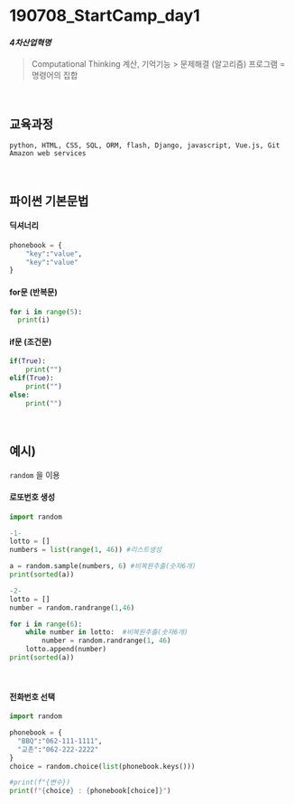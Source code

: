 # 190708_StartCamp_day1

#### *4차산업혁명*

> Computational Thinking
> 계산, 기억기능 > 문제해결 (알고리즘)
> 프로그램 = 명령어의 집합

<br>

## 교육과정

`python, HTML, CSS, SQL, ORM, flash, Django, javascript, Vue.js, Git Amazon web services`

<br>

## 파이썬 기본문법

#### 딕셔너리

```python
phonebook = {
	"key":"value",
    "key":"value"
}
```

#### for문 (반복문)

```python
for i in range(5):
  print(i)
```

#### if문 (조건문)

```python
if(True):
	print("")
elif(True):
    print("")
else:
    print("")
```

<br>

## 예시)

`random` 을 이용

#### 로또번호 생성

```python
import random

-1-
lotto = [] 
numbers = list(range(1, 46)) #리스트생성

a = random.sample(numbers, 6) #비복원추출(숫자6개)
print(sorted(a))

-2-
lotto = []
number = random.randrange(1,46)

for i in range(6):
	while number in lotto:  #비복원추출(숫자6개)
		number = random.randrange(1, 46)
	lotto.append(number)
print(sorted(a))
```

<br>

#### 전화번호 선택

```python
import random

phonebook = {
  "BBQ":"062-111-1111",  
  "교촌":"062-222-2222"
}
choice = random.choice(list(phonebook.keys()))

#print(f"{변수})
print(f"{choice} : {phonebook[choice]}") 
```
